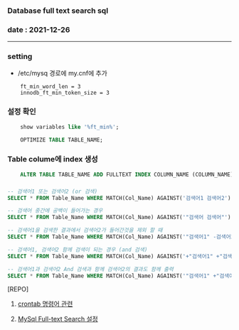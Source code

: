 ### Database full text search sql 
### date : 2021-12-26

---

### setting 
 
  - /etc/mysq 경로에 my.cnf에 추가

```shell
    ft_min_word_len = 3 
    innodb_ft_min_token_size = 3
```

### 설정 확인
```sql
    show variables like '%ft_min%';

    OPTIMIZE TABLE TABLE_NAME;
```

### Table colume에 index 생성
```sql
    ALTER TABLE TABLE_NAME ADD FULLTEXT INDEX COLUMN_NAME (COLUMN_NAME) VISIBLE;
```


###  
```SQL
-- 검색어1 또는 검색어2 (or 검색) 
SELECT * FROM Table_Name WHERE MATCH(Col_Name) AGAINST('검색어1 검색어2'); 

-- 검색어 중간에 공백이 들어가는 경우 
SELECT * FROM Table_Name WHERE MATCH(Col_Name) AGAINST('"검색어 검색어"'); 

-- 검색어1을 검색한 결과에서 검색어2가 들어간것을 제외 할 때 
SELECT * FROM Table_Name WHERE MATCH(Col_Name) AGAINST('"검색어1" -검색어2' in boolean mode); 

-- 검색어1, 검색어2 함께 검색이 되는 경우 (and 검색) 
SELECT * FROM Table_Name WHERE MATCH(Col_Name) AGAINST('+"검색어1" +"검색어2"' in boolean mode); 

-- 검색어1과 검색어2 And 검색과 함께 검색어2의 결과도 함께 출력 
SELECT * FROM Table_Name WHERE MATCH(Col_Name) AGAINST('"검색어1" +"검색어2"' in boolean mode);

```
 

 
 
 
[REPO]
 
 1. [crontab 명령어 관련](https://stricky.tistory.com/435)

 2. [MySql Full-text Search 설정](https://kabkee.github.io/mysql/mysql-full-text-search/)